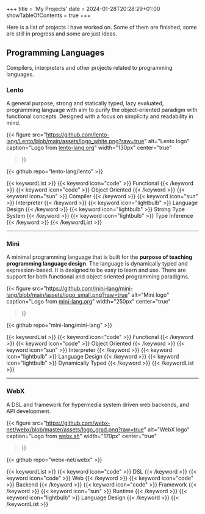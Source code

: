 +++
title = 'My Projects'
date = 2024-01-28T20:28:29+01:00
showTableOfContents = true
+++

Here is a list of projects I have worked on. Some of them are finished, some are still in progress and some are just ideas.

## Programming Languages
Compilers, interpreters and other projects related to programming languages.

### Lento

A general purpose, strong and statically typed, lazy evaluated, programming language with aim to purify the object-oriented paradigm with functional concepts. Designed with a focus on simplicity and readability in mind.

{{< figure
    src="https://github.com/lento-lang/Lento/blob/main/assets/logo_white.png?raw=true"
    alt="Lento logo"
    caption="Logo from [lento-lang.org](https://www.lento-lang.org/)"
    width="130px"
    center="true"
>}}

{{< github repo="lento-lang/lento" >}}

{{< keywordList >}}
    {{< keyword icon="code" >}} Functional {{< /keyword >}}
    {{< keyword icon="code" >}} Object Oriented {{< /keyword >}}
    {{< keyword icon="sun" >}} Compiler {{< /keyword >}}
    {{< keyword icon="sun" >}} Interpreter {{< /keyword >}}
    {{< keyword icon="lightbulb" >}} Language Design {{< /keyword >}}
    {{< keyword icon="lightbulb" >}} Strong Type System {{< /keyword >}}
    {{< keyword icon="lightbulb" >}} Type Inference {{< /keyword >}}
    <!--
    {{< keyword icon="github" >}} Open Source {{< /keyword >}}
    {{< keyword icon="circle-info" >}} Programming Language {{< /keyword >}}
    {{< keyword icon="circle-info" >}} LLVM {{< /keyword >}}
    {{< keyword icon="circle-info" >}} Language Implementation {{< /keyword >}}
    {{< keyword icon="circle-info" >}} Virtual Machine {{< /keyword >}}
    {{< keyword icon="circle-info" >}} Bytecode {{< /keyword >}}
    {{< keyword icon="circle-info" >}} Bytecode Interpreter {{< /keyword >}}
    {{< keyword icon="circle-info" >}} Bytecode Compiler {{< /keyword >}}
    {{< keyword icon="circle-info" >}} Imperative {{< /keyword >}}
    {{< keyword icon="circle-info" >}} Statically Typed {{< /keyword >}}
    {{< keyword icon="circle-info" >}} Dynamically Typed {{< /keyword >}}
    {{< keyword icon="circle-info" >}} Type System {{< /keyword >}}
    {{< keyword icon="circle-info" >}} Type Checking {{< /keyword >}}
    {{< keyword icon="circle-info" >}} Type Safety {{< /keyword >}}
    {{< keyword icon="circle-info" >}} Type Soundness {{< /keyword >}}
    {{< keyword icon="circle-info" >}} Type Erasure {{< /keyword >}}
    {{< keyword icon="circle-info" >}} Type Classes {{< /keyword >}}
    {{< keyword icon="circle-info" >}} Generics {{< /keyword >}}
    {{< keyword icon="circle-info" >}} Traits {{< /keyword >}}
    {{< keyword icon="circle-info" >}} Interfaces {{< /keyword >}}
    {{< keyword icon="circle-info" >}} Inheritance {{< /keyword >}}
    {{< keyword icon="circle-info" >}} Polymorphism {{< /keyword >}}
    {{< keyword icon="circle-info" >}} Operator Overloading {{< /keyword >}}
    {{< keyword icon="circle-info" >}} Pattern Matching {{< /keyword >}}
    {{< keyword icon="circle-info" >}} Algebraic Data Types {{< /keyword >}}
    {{< keyword icon="circle-info" >}} Sum Types {{< /keyword >}}
    {{< keyword icon="circle-info" >}} Product Types {{< /keyword >}}
    {{< keyword icon="circle-info" >}} Records {{< /keyword >}}
    {{< keyword icon="circle-info" >}} Modules {{< /keyword >}}
    {{< keyword icon="circle-info" >}} Namespaces {{< /keyword >}}
    {{< keyword icon="circle-info" >}} Packages {{< /keyword >}}
    {{< keyword icon="circle-info" >}} Imports {{< /keyword >}}
    {{< keyword icon="circle-info" >}} Visibility {{< /keyword >}}
    {{< keyword icon="circle-info" >}} Scope {{< /keyword >}}
    {{< keyword icon="circle-info" >}} Garbage Collection {{< /keyword >}}
    {{< keyword icon="circle-info" >}} Memory Management {{< /keyword >}}
    {{< keyword icon="circle-info" >}} Reference Counting {{< /keyword >}}
    {{< keyword icon="circle-info" >}} Automatic Memory Management {{< /keyword >}}
    {{< keyword icon="circle-info" >}} Manual Memory Management {{< /keyword >}}
    {{< keyword icon="circle-info" >}} Memory Safety {{< /keyword >}}
    {{< keyword icon="circle-info" >}} Memory Leaks {{< /keyword >}}
    -->
{{< /keywordList >}}

---

### Mini

A minimal programming language that is built for the **purpose of teaching programming language design**. The language is dynamically typed and expression-based. It is designed to be easy to learn and use. There are support for both functional and object oriented programming paradigms.

{{< figure
    src="https://github.com/mini-lang/mini-lang/blob/main/assets/logo_small.png?raw=true"
    alt="Mini logo"
    caption="Logo from [mini-lang.org](https://www.mini-lang.org/)"
    width="250px"
    center="true"
>}}

{{< github repo="mini-lang/mini-lang" >}}

{{< keywordList >}}
    {{< keyword icon="code" >}} Functional {{< /keyword >}}
    {{< keyword icon="code" >}} Object Oriented {{< /keyword >}}
    {{< keyword icon="sun" >}} Interpreter {{< /keyword >}}
    {{< keyword icon="lightbulb" >}} Language Design {{< /keyword >}}
    {{< keyword icon="lightbulb" >}} Dynamically Typed {{< /keyword >}}
    <!--
    {{< keyword icon="github" >}} Open Source {{< /keyword >}}
    {{< keyword icon="circle-info" >}} Programming Language {{< /keyword >}}
    {{< keyword icon="circle-info" >}} Language Implementation {{< /keyword >}}
    {{< keyword icon="circle-info" >}} Virtual Machine {{< /keyword >}}
    {{< keyword icon="circle-info" >}} Bytecode {{< /keyword >}}
    {{< keyword icon="circle-info" >}} Bytecode Interpreter {{< /keyword >}}
    {{< keyword icon="circle-info" >}} Bytecode Compiler {{< /keyword >}}
    {{< keyword icon="circle-info" >}} Imperative {{< /keyword >}}
    {{< keyword icon="circle-info" >}} Statically Typed {{< /keyword >}}
    {{< keyword icon="circle-info" >}} Dynamically Typed {{< /keyword >}}
    {{< keyword icon="circle-info" >}} Type System {{< /keyword >}}
    {{< keyword icon="circle-info" >}} Type Checking {{< /keyword >}}
    {{< keyword icon="circle-info" >}} Type Safety {{< /keyword >}}
    {{< keyword icon="circle-info" >}} Type Soundness {{< /keyword >}}
    {{< keyword icon="circle-info" >}} Type Erasure {{< /keyword >}}
    {{< keyword icon="circle-info" >}} Type Classes {{< /keyword >}}
    {{< keyword icon="circle-info" >}} Generics {{< /keyword >}}
    {{< keyword icon="circle-info" >}} Traits {{< /keyword >}}
    {{< keyword icon="circle-info" >}} Interfaces {{< /keyword >}}
    {{< keyword icon="circle-info" >}} Inheritance {{< /keyword >}}
    -->
{{< /keywordList >}}

---

### WebX

A DSL and framework for hypermedia system driven web backends, and API development.

{{< figure
    src="https://github.com/webx-net/webx/blob/master/assets/logo_grad.png?raw=true"
    alt="WebX logo"
    caption="Logo from [webx.sh](https://webx.sh/)"
    width="170px"
    center="true"
>}}

{{< github repo="webx-net/webx" >}}

{{< keywordList >}}
    {{< keyword icon="code" >}} DSL {{< /keyword >}}
    {{< keyword icon="code" >}} Web {{< /keyword >}}
    {{< keyword icon="code" >}} Backend {{< /keyword >}}
    {{< keyword icon="code" >}} Framework {{< /keyword >}}
    {{< keyword icon="sun" >}} Runtime {{< /keyword >}}
    {{< keyword icon="lightbulb" >}} Language Design {{< /keyword >}}
{{< /keywordList >}}

